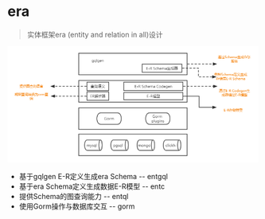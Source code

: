 # era 

> 实体框架era (entity and relation in all)设计

![存储层实体框架系统设计](./存储层实体框架系统设计.png)


- 基于gqlgen E-R定义生成era Schema  --  entgql
- 基于era Schema定义生成数据E-R模型 -- entc
- 提供Schema的图查询能力            -- entql
- 使用Gorm操作与数据库交互          -- gorm
